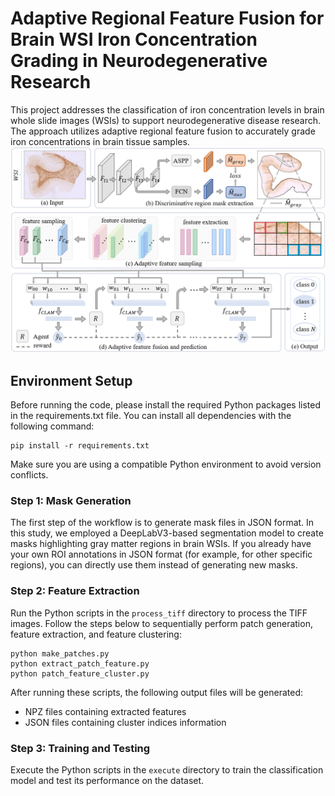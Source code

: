 # Adaptive Regional Feature Fusion for Brain WSI Iron Concentration Grading in Neurodegenerative Research

This project addresses the classification of iron concentration levels in brain whole slide images (WSIs) to support neurodegenerative disease research. The approach utilizes adaptive regional feature fusion to accurately grade iron concentrations in brain tissue samples.
![](images/framework_ARFF.png)
## Environment Setup

Before running the code, please install the required Python packages listed in the requirements.txt file. You can install all dependencies with the following command:
```
pip install -r requirements.txt
```
Make sure you are using a compatible Python environment to avoid version conflicts.

### Step 1: Mask Generation
The first step of the workflow is to generate mask files in JSON format. In this study, we employed a DeepLabV3-based segmentation model to create masks highlighting gray matter regions in brain WSIs. If you already have your own ROI annotations in JSON format (for example, for other specific regions), you can directly use them instead of generating new masks.

### Step 2: Feature Extraction
Run the Python scripts in the `process_tiff` directory to process the TIFF images.  Follow the steps below to sequentially perform patch generation, feature extraction, and feature clustering:
```
python make_patches.py
python extract_patch_feature.py
python patch_feature_cluster.py
```
After running these scripts, the following output files will be generated:
- NPZ files containing extracted features
- JSON files containing cluster indices information

### Step 3: Training and Testing
Execute the Python scripts in the `execute` directory to train the classification model and test its performance on the dataset.
